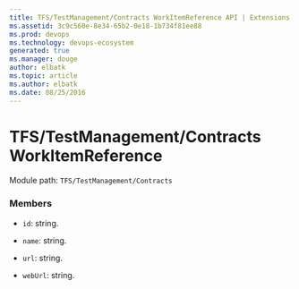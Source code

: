 ```yaml
---
title: TFS/TestManagement/Contracts WorkItemReference API | Extensions for Visual Studio Team Services
ms.assetid: 3c9c560e-8e34-65b2-0e18-1b734f81ee88
ms.prod: devops
ms.technology: devops-ecosystem
generated: true
ms.manager: douge
author: elbatk
ms.topic: article
ms.author: elbatk
ms.date: 08/25/2016
---
```


# TFS/TestManagement/Contracts WorkItemReference

Module path: `TFS/TestManagement/Contracts`


### Members

* `id`: string. 

* `name`: string. 

* `url`: string. 

* `webUrl`: string. 

